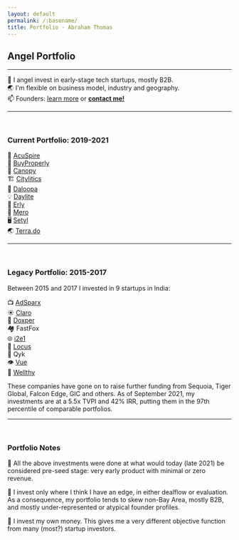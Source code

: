 ```yaml
---
layout: default
permalink: /:basename/
title: Portfolio · Abraham Thomas
---
```


## Angel Portfolio

----

🦋 I angel invest in early-stage tech startups, mostly B2B.  
🌏 I'm flexible on business model, industry and geography.  
📫 Founders: [learn more](/founders) or **[contact me!](/contact)**  

----

<br/>

### Current Portfolio: 2019-2021

🤝 [AcuSpire](https://acuspire.ai/)  
🏡 [BuyProperly](https://buyproperly.ca/)  
🏫 [Canopy](https://www.canopyanalytics.com/)  
🏗️ [Citylitics](https://citylitics.com/)  
🧠 [Daloopa](https://www.daloopa.com/)  
💡 [Daylite](https://www.daylite.ai)  
🚚 [Erly](https://www.geterly.com)  
🏢 [Mero](https://mero.co/)  
🖥️ [Setyl](https://www.setyl.com/)  
🌏 [Terra.do](https://terra.do)  


----

<br/>

### Legacy Portfolio: 2015-2017

Between 2015 and 2017 I invested in 9 startups in India:

📺 [AdSparx](https://www.adsparx.com/)  
☀️ [Claro](https://www.claroenergy.in/)  
🔬 [Doxper](http://doxper.com/)  
🏘️ FastFox  
🌐 [i2e1](https://i2e1.com/)  
🚛 [Locus](https://locus.sh/)  
🧰 Qyk  
👁️ [Vue](https://vue.ai/)  
💊 [Wellthy](https://wellthytherapeutics.com/)  


These companies have gone on to raise further funding from Sequoia, Tiger Global, Falcon Edge, GIC and others. As of September 2021, my investments are at a 5.5x TVPI and 42% IRR, putting them in the 97th percentile of comparable portfolios.

----

<br/>

### Portfolio Notes

🌱 All the above investments were done at what would today (late 2021) be considered pre-seed stage: very early product with minimal or zero revenue.

🧭 I invest only where I think I have an edge, in either dealflow or evaluation.  As a consequence, my portfolio tends to skew non-Bay Area, mostly B2B, and mostly under-represented or atypical founder profiles.

🎯 I invest my own money.  This gives me a very different objective function from many (most?) startup investors. 


<!--
In addition to investing directly in startups, I am an LP in and advisor to [GrowX Ventures](http://www.growxventures.com/), who I believe to be India's best seed-stage venture capital firm.  
-->

<br/>
<br/>